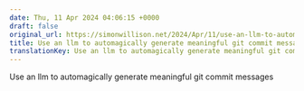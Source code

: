 ```yaml
---
date: Thu, 11 Apr 2024 04:06:15 +0000
draft: false
original_url: https://simonwillison.net/2024/Apr/11/use-an-llm-to-automagically-generate-meaningful-git-commit-messa/#atom-everything
title: Use an llm to automagically generate meaningful git commit messages
translationKey: Use an llm to automagically generate meaningful git commit messages 98234
---
```


Use an llm to automagically generate meaningful git commit messages
